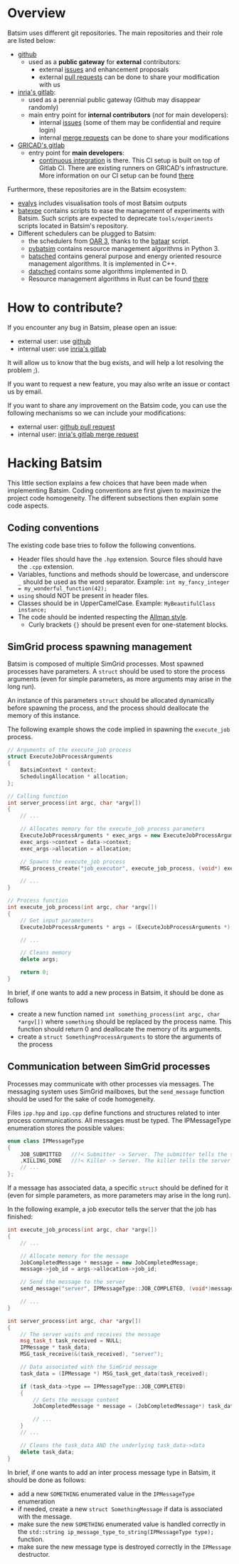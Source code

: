 # Overview
Batsim uses different git repositories.
The main repositories and their role are listed below:

- [github](https://github.com/oar-team/batsim)
  - used as a **public gateway** for **external** contributors:
    - external [issues](https://github.com/oar-team/batsim/issues)
      and enhancement proposals
    - external [pull requests](https://github.com/oar-team/batsim/pulls)
      can be done to share your modification with us
- [inria's gitlab](https://gitlab.inria.fr/batsim/batsim):
  - used as a perennial public gateway (Github may disappear randomly)
  - main entry point for **internal contributors** (*not* for main developers):
    - internal [issues](https://gitlab.inria.fr/batsim/batsim/issues)
      (some of them may be confidential and require login)
    - internal [merge requests](https://gitlab.inria.fr/batsim/batsim/merge_requests)
      can be done to share your modifications
- [GRICAD's gitlab](https://gricad-gitlab.univ-grenoble-alpes.fr/batsim/batsim/)
  - entry point for **main developers**:
    - [continuous integration](https://gitlab.inria.fr/batsim/batsim/pipelines)
      is there.
      This CI setup is built on top of Gitlab CI.
      There are existing runners on GRICAD's infrastructure.
      More information on our CI setup can be found
      [there](https://gricad-gitlab.univ-grenoble-alpes.fr/batsim/batsim/blob/master/doc/continuous_integration.md)


Furthermore, these repositories are in the Batsim ecosystem:
- [evalys](https://github.com/oar-team/evalys) includes visualisation tools of
  most Batsim outputs
- [batexpe](https://gitlab.inria.fr/batsim/batexpe) contains scripts to ease
  the management of experiments with Batsim.
  Such scripts are expected to deprecate ``tools/experiments`` scripts located
  in Batsim's repository.
- Different schedulers can be plugged to Batsim:
  - the schedulers from [OAR 3](https://github.com/oar-team/oar3), thanks to
    the [bataar](https://github.com/oar-team/oar3/blob/master/oar/kao/bataar.py)
    script.
  - [pybatsim](https://gitlab.inria.fr/batsim/pybatsim) contains resource
    management algorithms in Python 3.
  - [batsched](https://gitlab.inria.fr/batsim/batsched) contains general purpose
    and energy oriented resource management algorithms. It is implemented in C++.
  - [datsched](https://gitlab.inria.fr/batsim/datsched) contains some algorithms
    implemented in D.
  - Resource management algorithms in Rust can be found
    [there](https://gitlab.inria.fr/users/adfaure/projects)

# How to contribute?
If you encounter any bug in Batsim, please open an issue:
- external user: use [github](https://github.com/oar-team/batsim/issues)
- internal user: use [inria's gitlab](https://gitlab.inria.fr/batsim/batsim/issues)

It will allow us to know that the bug exists, and will help a lot resolving the
problem ;).

If you want to request a new feature, you may also write an issue or
contact us by email.

If you want to share any improvement on the Batsim code, you can use the
following mechanisms so we can include your modifications:
- external user: [github pull request](https://github.com/oar-team/batsim/pulls)
- internal user: [inria's gitlab merge request](https://gitlab.inria.fr/batsim/batsim/merge_requests)

# Hacking Batsim
This little section explains a few choices that have been made when implementing
Batsim. Coding conventions are first given to maximize the project code
homogeneity. The different subsections then explain some code aspects.

## Coding conventions
The existing code base tries to follow the following conventions.

- Header files should have the ``.hpp`` extension.
  Source files should have the ``.cpp`` extension.
- Variables, functions and methods should be lowercase,
  and underscore ``_`` should be used as the word separator.
  Example: ``int my_fancy_integer = my_wonderful_function(42);``
- ``using`` should NOT be present in header files.
- Classes should be in UpperCamelCase. Example: ``MyBeautifulClass instance;``
- The code should be indented respecting the
  [Allman style](https://en.wikipedia.org/wiki/Indent_style#Allman_style).
  - Curly brackets ``{}`` should be present even for one-statement blocks.

## SimGrid process spawning management
Batsim is composed of multiple SimGrid processes. Most spawned processes have
parameters. A ``struct`` should be used to store the process arguments (even
for simple parameters, as more arguments may arise in the long run).

An instance of this parameters ``struct`` should be allocated dynamically
before spawning the process, and the process should deallocate the memory of
this instance.

The following example shows the code implied in spawning the ``execute_job`` process.

``` C++
// Arguments of the execute_job process
struct ExecuteJobProcessArguments
{
    BatsimContext * context;
    SchedulingAllocation * allocation;
};

// Calling function
int server_process(int argc, char *argv[])
{
    // ...

    // Allocates memory for the execute_job process parameters
    ExecuteJobProcessArguments * exec_args = new ExecuteJobProcessArguments;
    exec_args->context = data->context;
    exec_args->allocation = allocation;

    // Spawns the execute_job process
    MSG_process_create("job_executor", execute_job_process, (void*) exec_args, host);

    // ...
}

// Process function
int execute_job_process(int argc, char *argv[])
{
    // Get input parameters
    ExecuteJobProcessArguments * args = (ExecuteJobProcessArguments *) MSG_process_get_data(MSG_process_self());

    // ...

    // Cleans memory
    delete args;

    return 0;
}
```

In brief, if one wants to add a new process in Batsim, it should be done as follows
- create a new function named ``int something_process(int argc, char *argv[])``
  where ``something`` should be replaced by the process name. This function
  should return 0 and deallocate the memory of its arguments.
- create a ``struct SomethingProcessArguments`` to store the arguments of
  the process

## Communication between SimGrid processes
Processes may communicate with other processes via messages. The messaging
system uses SimGrid mailboxes, but the ``send_message`` function should be
used for the sake of code homogeneity.

Files ``ipp.hpp`` and ``ipp.cpp`` define functions and structures related to
inter process communications. All messages must be typed. The IPMessageType
enumeration stores the possible values:
``` C++
enum class IPMessageType
{
    JOB_SUBMITTED   //!< Submitter -> Server. The submitter tells the server that a new job has been submitted.
    ,KILLING_DONE   //!< Killer -> Server. The killer tells the server that all the jobs have been killed.
    // ...
};
```

If a message has associated data, a specific ``struct`` should be defined for it
(even for simple parameters, as more parameters may arise in the long run).

In the following example, a job executor tells the server that the job has
finished:
``` C++
int execute_job_process(int argc, char *argv[])
{
    // ...

    // Allocate memory for the message
    JobCompletedMessage * message = new JobCompletedMessage;
    message->job_id = args->allocation->job_id;

    // Send the message to the server
    send_message("server", IPMessageType::JOB_COMPLETED, (void*)message);

    // ...
}

int server_process(int argc, char *argv[])
{
    // The server waits and receives the message
    msg_task_t task_received = NULL;
    IPMessage * task_data;
    MSG_task_receive(&(task_received), "server");

    // Data associated with the SimGrid message
    task_data = (IPMessage *) MSG_task_get_data(task_received);

    if (task_data->type == IPMessageType::JOB_COMPLETED)
    {
        // Gets the message content
        JobCompletedMessage * message = (JobCompletedMessage*) task_data->data;

        // ...
    }
    // ...

    // Cleans the task_data AND the underlying task_data->data
    delete task_data;
}
```

In brief, if one wants to add an inter process message type in Batsim,
it should be done as follows:
- add a new ``SOMETHING`` enumerated value in the ``IPMessageType`` enumeration
- if needed, create a new ``struct SomethingMessage`` if data is associated with
  the message.
- make sure the new ``SOMETHING`` enumerated value is handled correctly in the
  ``std::string ip_message_type_to_string(IPMessageType type);`` function.
- make sure the new message type is destroyed correctly in the ``IPMessage``
  destructor.
